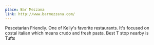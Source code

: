 ```yaml
---
place: Bar Mezzana
link: http://www.barmezzana.com/
---
```

Pescetarian Friendly. One of Kelly's favorite restaurants.  It's focused on costal italian which means crudo and fresh pasta.  Best T stop nearby is Tufts

